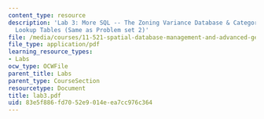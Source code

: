 ```yaml
---
content_type: resource
description: 'Lab 3: More SQL -- The Zoning Variance Database & Categorization via
  Lookup Tables (Same as Problem set 2)'
file: /media/courses/11-521-spatial-database-management-and-advanced-geographic-information-systems-spring-2003/83e5f886fd7052e9014eea7cc976c364_lab3.pdf
file_type: application/pdf
learning_resource_types:
- Labs
ocw_type: OCWFile
parent_title: Labs
parent_type: CourseSection
resourcetype: Document
title: lab3.pdf
uid: 83e5f886-fd70-52e9-014e-ea7cc976c364
---
```

